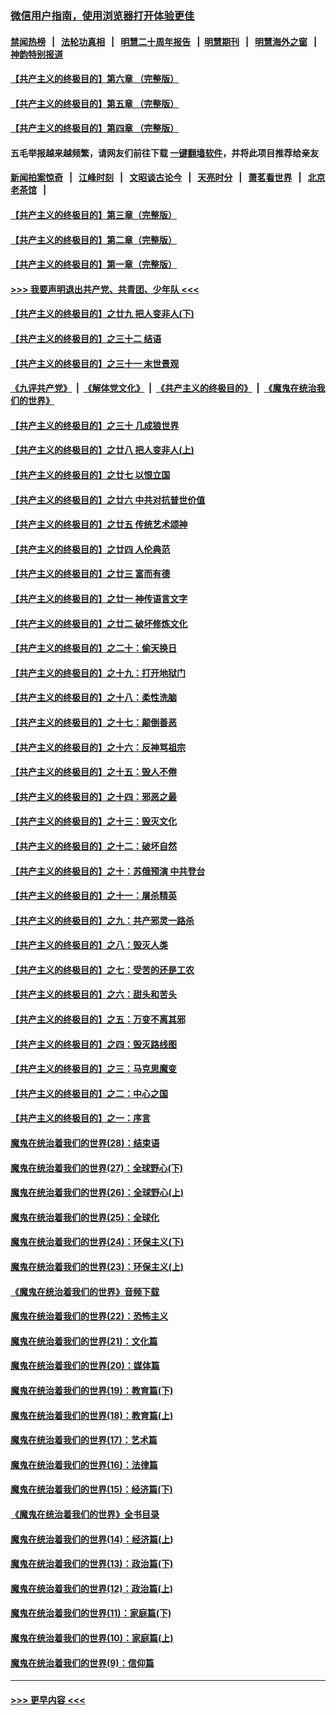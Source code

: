 ### [微信用户指南，使用浏览器打开体验更佳](https://github.com/gfw-breaker/banned-news1/blob/master/indexes/wechat-guide.md?t=0)
#### [禁闻热榜](热点新闻.md?t=0)  &nbsp;&nbsp;|&nbsp;&nbsp; [法轮功真相](https://github.com/gfw-breaker/truth/blob/master/README.md?t=0) &nbsp;&nbsp;|&nbsp;&nbsp; [明慧二十周年报告](https://github.com/gfw-breaker/mh-reports/blob/master/README.md?t=0) &nbsp;&nbsp;|&nbsp;&nbsp;[明慧期刊](https://github.com/gfw-breaker/mh-qikan) &nbsp;&nbsp;|&nbsp;&nbsp; [明慧海外之窗](https://github.com/gfw-breaker/mh-news/blob/master/README.md?t=0) &nbsp;&nbsp;|&nbsp;&nbsp; [神韵特别报道](https://github.com/gfw-breaker/mh-news/blob/master/shenyun.md?t=0)
#### [【共产主义的终极目的】第六章 （完整版）](../pages/nsc422/n11428913.md?t=02100622) 
#### [【共产主义的终极目的】第五章 （完整版）](../pages/nsc422/n11428912.md?t=02100622) 
#### [【共产主义的终极目的】第四章 （完整版）](../pages/nsc422/n11428907.md?t=02100622) 
#### 五毛举报越来越频繁，请网友们前往下载 [一键翻墙软件](https://github.com/gfw-breaker/ssr-accounts)，并将此项目推荐给亲友
#### [新闻拍案惊奇](https://github.com/gfw-breaker/banned-news1/blob/master/pages/link4.md) &nbsp;&nbsp;|&nbsp;&nbsp; [江峰时刻](https://github.com/gfw-breaker/banned-news1/blob/master/pages/link4.md) &nbsp;&nbsp;|&nbsp;&nbsp; [文昭谈古论今](https://github.com/gfw-breaker/banned-news1/blob/master/pages/link4.md) &nbsp;&nbsp;|&nbsp;&nbsp; [天亮时分](https://github.com/gfw-breaker/banned-news1/blob/master/pages/link4.md) &nbsp;&nbsp;|&nbsp;&nbsp; [萧茗看世界](https://github.com/gfw-breaker/banned-news1/blob/master/pages/link4.md) &nbsp;&nbsp;|&nbsp;&nbsp; [北京老茶馆](https://github.com/gfw-breaker/banned-news1/blob/master/pages/link4.md) &nbsp;&nbsp;|&nbsp;&nbsp; 
#### [【共产主义的终极目的】第三章（完整版）](../pages/nsc422/n11428848.md?t=02100622) 
#### [【共产主义的终极目的】第二章（完整版）](../pages/nsc422/n11428831.md?t=02100622) 
#### [【共产主义的终极目的】第一章（完整版）](../pages/nsc422/n11417651.md?t=02100622) 
#### [>>> 我要声明退出共产党、共青团、少年队 <<<](https://github.com/begood0513/goodnews/blob/master/quit/letter.md) 
#### [【共产主义的终极目的】之廿九 把人变非人(下)](../pages/nsc422/n11344140.md?t=02100622) 
#### [【共产主义的终极目的】之三十二 结语](../pages/nsc422/n11360535.md?t=02100622) 
#### [【共产主义的终极目的】之三十一 末世景观](../pages/nsc422/n11351129.md?t=02100622) 
#### [《九评共产党》](https://github.com/begood0513/9ping.md/blob/master/README.md) &nbsp;|&nbsp; [《解体党文化》](../../../../jtdwh.md/blob/master/README.md)  &nbsp;|&nbsp; [《共产主义的终极目的》](../../../../gczydzjmd.md/blob/master/README.md) &nbsp;|&nbsp; [《魔鬼在统治我们的世界》](../../../../mgztzwmdsj.md/blob/master/README.md) 
#### [【共产主义的终极目的】之三十 几成狼世界](../pages/nsc422/n11348280.md?t=02100622) 
#### [【共产主义的终极目的】之廿八 把人变非人(上)](../pages/nsc422/n11340492.md?t=02100622) 
#### [【共产主义的终极目的】之廿七 以恨立国](../pages/nsc422/n11336944.md?t=02100622) 
#### [【共产主义的终极目的】之廿六 中共对抗普世价值](../pages/nsc422/n11324785.md?t=02100622) 
#### [【共产主义的终极目的】之廿五 传统艺术颂神](../pages/nsc422/n11296396.md?t=02100622) 
#### [【共产主义的终极目的】之廿四 人伦典范](../pages/nsc422/n11296397.md?t=02100622) 
#### [【共产主义的终极目的】之廿三 富而有德](../pages/nsc422/n11283598.md?t=02100622) 
#### [【共产主义的终极目的】之廿一 神传语言文字](../pages/nsc422/n11263265.md?t=02100622) 
#### [【共产主义的终极目的】之廿二 破坏修炼文化](../pages/nsc422/n11245728.md?t=02100622) 
#### [【共产主义的终极目的】之二十：偷天换日](../pages/nsc422/n11238846.md?t=02100622) 
#### [【共产主义的终极目的】之十九：打开地狱门](../pages/nsc422/n11206376.md?t=02100622) 
#### [【共产主义的终极目的】之十八：柔性洗脑](../pages/nsc422/n11199994.md?t=02100622) 
#### [【共产主义的终极目的】之十七：颠倒善恶](../pages/nsc422/n11179782.md?t=02100622) 
#### [【共产主义的终极目的】之十六：反神骂祖宗](../pages/nsc422/n11166798.md?t=02100622) 
#### [【共产主义的终极目的】之十五：毁人不倦](../pages/nsc422/n11166792.md?t=02100622) 
#### [【共产主义的终极目的】之十四：邪恶之最](../pages/nsc422/n11150249.md?t=02100622) 
#### [【共产主义的终极目的】之十三：毁灭文化](../pages/nsc422/n11135227.md?t=02100622) 
#### [【共产主义的终极目的】之十二：破坏自然](../pages/nsc422/n11135214.md?t=02100622) 
#### [【共产主义的终极目的】之十：苏俄预演 中共登台](../pages/nsc422/n11118424.md?t=02100622) 
#### [【共产主义的终极目的】之十一：屠杀精英](../pages/nsc422/n11118442.md?t=02100622) 
#### [【共产主义的终极目的】之九：共产邪灵一路杀](../pages/nsc422/n11114139.md?t=02100622) 
#### [【共产主义的终极目的】之八：毁灭人类](../pages/nsc422/n11108503.md?t=02100622) 
#### [【共产主义的终极目的】之七：受苦的还是工农](../pages/nsc422/n11101809.md?t=02100622) 
#### [【共产主义的终极目的】之六：甜头和苦头](../pages/nsc422/n11096971.md?t=02100622) 
#### [【共产主义的终极目的】之五：万变不离其邪](../pages/nsc422/n11091285.md?t=02100622) 
#### [【共产主义的终极目的】之四：毁灭路线图](../pages/nsc422/n11086284.md?t=02100622) 
#### [【共产主义的终极目的】之三：马克思魔变](../pages/nsc422/n11061941.md?t=02100622) 
#### [【共产主义的终极目的】之二：中心之国](../pages/nsc422/n11047728.md?t=02100622) 
#### [【共产主义的终极目的】之一：序言](../pages/nsc422/n11086077.md?t=02100622) 
#### [魔鬼在统治着我们的世界(28)：结束语](../pages/nsc422/n10936246.md?t=02100622) 
#### [魔鬼在统治着我们的世界(27)：全球野心(下)](../pages/nsc422/n10928319.md?t=02100622) 
#### [魔鬼在统治着我们的世界(26)：全球野心(上)](../pages/nsc422/n10900318.md?t=02100622) 
#### [魔鬼在统治着我们的世界(25)：全球化](../pages/nsc422/n10788205.md?t=02100622) 
#### [魔鬼在统治着我们的世界(24)：环保主义(下)](../pages/nsc422/n10695307.md?t=02100622) 
#### [魔鬼在统治着我们的世界(23)：环保主义(上)](../pages/nsc422/n10688613.md?t=02100622) 
#### [《魔鬼在统治着我们的世界》音频下载](../pages/nsc422/n10635553.md?t=02100622) 
#### [魔鬼在统治着我们的世界(22)：恐怖主义](../pages/nsc422/n10614727.md?t=02100622) 
#### [魔鬼在统治着我们的世界(21)：文化篇](../pages/nsc422/n10597706.md?t=02100622) 
#### [魔鬼在统治着我们的世界(20)：媒体篇](../pages/nsc422/n10586579.md?t=02100622) 
#### [魔鬼在统治着我们的世界(19)：教育篇(下)](../pages/nsc422/n10564808.md?t=02100622) 
#### [魔鬼在统治着我们的世界(18)：教育篇(上)](../pages/nsc422/n10526970.md?t=02100622) 
#### [魔鬼在统治着我们的世界(17)：艺术篇](../pages/nsc422/n10499093.md?t=02100622) 
#### [魔鬼在统治着我们的世界(16)：法律篇](../pages/nsc422/n10485969.md?t=02100622) 
#### [魔鬼在统治着我们的世界(15)：经济篇(下)](../pages/nsc422/n10469975.md?t=02100622) 
#### [《魔鬼在统治着我们的世界》全书目录](../pages/nsc422/n10464261.md?t=02100622) 
#### [魔鬼在统治着我们的世界(14)：经济篇(上)](../pages/nsc422/n10457370.md?t=02100622) 
#### [魔鬼在统治着我们的世界(13)：政治篇(下)](../pages/nsc422/n10448270.md?t=02100622) 
#### [魔鬼在统治着我们的世界(12)：政治篇(上)](../pages/nsc422/n10444576.md?t=02100622) 
#### [魔鬼在统治着我们的世界(11)：家庭篇(下)](../pages/nsc422/n10440961.md?t=02100622) 
#### [魔鬼在统治着我们的世界(10)：家庭篇(上)](../pages/nsc422/n10435448.md?t=02100622) 
#### [魔鬼在统治着我们的世界(9)：信仰篇](../pages/nsc422/n10432159.md?t=02100622) 

----
#### [ >>> 更早内容 <<< ](../indexes/nsc422-earlier.md)
